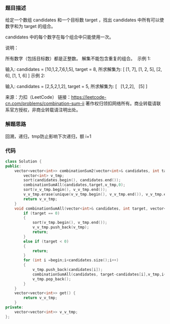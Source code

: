 ### 题目描述
给定一个数组 candidates 和一个目标数 target ，找出 candidates 中所有可以使数字和为 target 的组合。

candidates 中的每个数字在每个组合中只能使用一次。

说明：

所有数字（包括目标数）都是正整数。
解集不能包含重复的组合。 
示例 1:

输入: candidates = [10,1,2,7,6,1,5], target = 8,
所求解集为:
[
  [1, 7],
  [1, 2, 5],
  [2, 6],
  [1, 1, 6]
]
示例 2:

输入: candidates = [2,5,2,1,2], target = 5,
所求解集为:
[
  [1,2,2],
  [5]
]

来源：力扣（LeetCode）
链接：https://leetcode-cn.com/problems/combination-sum-ii
著作权归领扣网络所有。商业转载请联系官方授权，非商业转载请注明出处。
### 解题思路
回溯，递归，tmp防止影响下次递归，额
i+1
### 代码

```cpp
class Solution {
public:
	vector<vector<int>> combinationSum2(vector<int>& candidates, int target) {
		vector<int> v_tmp;
		sort(candidates.begin(), candidates.end());
		combinationSumAll(candidates,target,v_tmp,0);
		sort(v_v_tmp.begin(), v_v_tmp.end());
		v_v_tmp.erase(unique(v_v_tmp.begin(), v_v_tmp.end()), v_v_tmp.end());
		return v_v_tmp;
	}
	void combinationSumAll(vector<int>& candidates, int target, vector<int>& v_tmp,int begin) {
		if (target == 0)
		{
			sort(v_tmp.begin(), v_tmp.end());
			v_v_tmp.push_back(v_tmp);
			return;
		}
		else if (target < 0)
		{
			return;
		}
		for (int i =begin;i<candidates.size();i++)
		{
			v_tmp.push_back(candidates[i]);
			combinationSumAll(candidates, target-candidates[i],v_tmp,i+1);
			v_tmp.pop_back();
		}
	}
	vector<vector<int>> get() {
		return v_v_tmp;
	}
private:
	vector<vector<int>> v_v_tmp;
};
```
